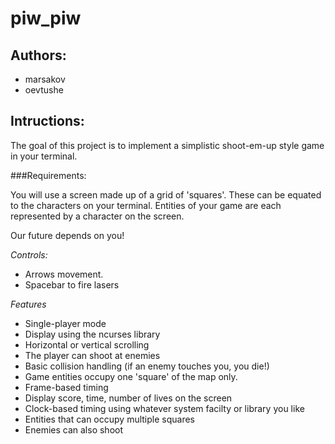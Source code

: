 # piw_piw

## Authors:
* marsakov
* oevtushe

## Intructions:

The goal of this project is to implement a simplistic shoot-em-up
style game in your terminal.

###Requirements:

You will use a screen made up of a grid of 'squares'.
These can be equated to the characters on your terminal.
Entities of your game are each represented by a character on the screen.

Our future depends on you!

*Controls:*

* Arrows movement.
* Spacebar to fire lasers

*Features*
* Single-player mode
* Display using the ncurses library
* Horizontal or vertical scrolling
* The player can shoot at enemies
* Basic collision handling (if an enemy touches you, you die!)
* Game entities occupy one 'square' of the map only.
* Frame-based timing
* Display score, time, number of lives on the screen
* Clock-based timing using whatever system facilty or library you like
* Entities that can occupy multiple squares
* Enemies can also shoot
